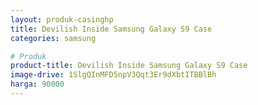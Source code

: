 ```yaml
---
layout: produk-casinghp
title: Devilish Inside Samsung Galaxy S9 Case
categories: samsung

# Produk
product-title: Devilish Inside Samsung Galaxy S9 Case
image-drive: 1SlgQInMFD5npV3Qqt3Er9dXbtITBBlBh
harga: 90000
---
```

